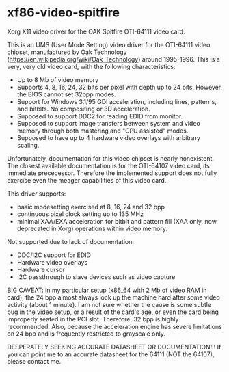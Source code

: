 # xf86-video-spitfire
Xorg X11 video driver for the OAK Spitfire OTI-64111 video card.

This is an UMS (User Mode Setting) video driver for the OTI-64111 video chipset, manufactured by Oak Technology 
(https://en.wikipedia.org/wiki/Oak_Technology) around 1995-1996. This is a very, very old video card, with the following
characteristics:
* Up to 8 Mb of video memory
* Supports 4, 8, 16, 24, 32 bits per pixel with depth up to 24 bits. However, the BIOS cannot set 32bpp modes.
* Support for Windows 3.1/95 GDI acceleration, including lines, patterns, and bitblts. No compositing or 3D acceleration.
* Supposed to support DDC2 for reading EDID from monitor.
* Supposed to support image transfers between system and video memory through both mastering and "CPU assisted" modes.
* Supposed to have up to 4 hardware video overlays with arbitrary scaling.

Unfortunately, documentation for this video chipset is nearly nonexistent. The closest available documentation is for the 
OTI-64107 video card, its immediate prececessor. Therefore the implemented support does not fully exercise even the meager
capabilities of this video card.

This driver supports:
* basic modesetting exercised at 8, 16, 24 and 32 bpp
* continuous pixel clock setting up to 135 MHz
* minimal XAA/EXA acceleration for bitblt and pattern fill (XAA only, now deprecated in Xorg) operations within video memory.

Not supported due to lack of documentation:
* DDC/I2C support for EDID
* Hardware video overlays
* Hardware cursor
* I2C passthrough to slave devices such as video capture

BIG CAVEAT: in my particular setup (x86_64 with 2 Mb of video RAM in card), the 24 bpp almost always lock up the machine hard
after some video activity (about 1 minute). I am not sure whether the cause is some subtle bug in the video setup, or a result
of the card's age, or even the card being improperly seated in the PCI slot. Therefore, 32 bpp is highly recommended. Also, 
because the acceleration engine has severe limitations on 24 bpp and is frequently restricted to grayscale only.

DESPERATELY SEEKING ACCURATE DATASHEET OR DOCUMENTATION!!! If you can point me to an accurate datasheet for the 64111 (NOT the
64107), please contact me.
